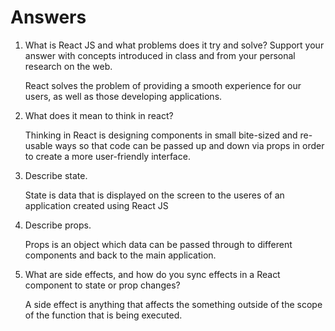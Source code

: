 # Answers

1. What is React JS and what problems does it try and solve? Support your answer with concepts introduced in class and from your personal research on the web.

    React solves the problem of providing a smooth experience for our users, as well as those developing applications.

2. What does it mean to think in react?

    Thinking in React is designing components in small bite-sized and re-usable ways so that code can be passed up and down via props in order to create a more user-friendly interface.

3. Describe state.

    State is data that is displayed on the screen to the useres of an application created using React JS

4. Describe props.

    Props is an object which data can be passed through to different components and back to the main application.

5. What are side effects, and how do you sync effects in a React component to state or prop changes?

    A side effect is anything that affects the something outside of the scope of the function that is being executed.